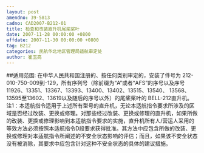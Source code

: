 ```yaml
---
layout: post
amendno: 39-5813
cadno: CAD2007-B212-01
title: 检查和改装直升机尾桨桨叶
date: 2007-11-28 00:00:00 +0800
effdate: 2007-11-30 00:00:00 +0800
tag: B212
categories: 民航华北地区管理局适航审定处
author: 崔玉亮
---
```


##适用范围:
在中华人民共和国注册的、按任何类别审定的，安装了件号为 212-010-750-009到-129，所有序列号（除前缀为“A”或者“AFS”的序号以及序号11926、13351、13367、13393、13400、13402、13515、13540、 13568、13595至13602、13619以及随后的序号以外）的尾桨桨叶的 BELL-212直升机。
注1：本适航指令适用于上述所有型号的直升机，无论本适航指令要求所涉及的区域是否经过改装、更换或修理。对那些经过改装、更换或修理的直升机，如果所做的改装、更换或修理影响到本适航指令要求的实施，直升机所有人/营运人采用的等效方法必须按照本适航指令D段要求获得批准。其方法中应包含所做的改装、更换或修理对本适航指令所阐述的不安全状态影响的评估；而且，如果该不安全状态没有被消除，其要求中应包含针对这种不安全状态的具体的建议措施。

